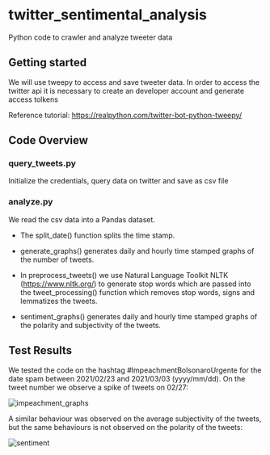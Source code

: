 # twitter_sentimental_analysis

Python code to crawler and analyze tweeter data

## Getting started
 We will use tweepy to access and save tweeter data. In order to access the twitter api it is necessary to create an developer account and generate access tolkens
 
 Reference tutorial:
 https://realpython.com/twitter-bot-python-tweepy/
## Code Overview

### query_tweets.py
Initialize the credentials, query data on twitter and save as csv file

### analyze.py
We read the csv data into a Pandas dataset.

- The split_date() function splits the time stamp.

- generate_graphs() generates daily and hourly time stamped graphs of the number of tweets.

- In preprocess_tweets() we use Natural Language Toolkit NLTK (https://www.nltk.org/) to generate stop words which are passed into the tweet_processing() function which removes stop words, signs and lemmatizes the tweets.

- sentiment_graphs() generates daily and hourly time stamped graphs of the polarity and subjectivity of the tweets.

## Test Results
We tested the code on the hashtag #ImpeachmentBolsonaroUrgente for the date spam between 2021/02/23 and 2021/03/03 (yyyy/mm/dd).
On the tweet number we observe a spike of tweets on 02/27:

![impeachment_graphs](https://user-images.githubusercontent.com/68067140/109921221-d9a5ef00-7cfe-11eb-942a-a499e9f2cb9f.png)

A similar behaviour was observed on the average subjectivity of the tweets, but the same behaviours is not observed on the polarity of the tweets:

![sentiment](https://user-images.githubusercontent.com/68067140/109921317-078b3380-7cff-11eb-8a5a-419dab9f256f.png)


